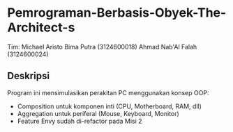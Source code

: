 # Pemrograman-Berbasis-Obyek-The-Architect-s
Tim: 
Michael Aristo Bima Putra (3124600018)
Ahmad Nab'Al Falah (3124600024)

## Deskripsi
Program ini mensimulasikan perakitan PC menggunakan konsep OOP:
- Composition untuk komponen inti (CPU, Motherboard, RAM, dll)
- Aggregation untuk periferal (Mouse, Keyboard, Monitor)
- Feature Envy sudah di-refactor pada Misi 2
